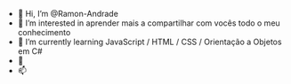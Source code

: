 - 👋 Hi, I’m @Ramon-Andrade
- 👀 I’m interested in  aprender mais a compartilhar com vocês todo o meu conhecimento
- 🌱 I’m currently learning  JavaScript / HTML / CSS / Orientação a Objetos em C#
- 💞️ 
- 📫

<!---
Ramon-Andrade/Ramon-Andrade is a ✨ special ✨ repository because its `README.md` (this file) appears on your GitHub profile.
You can click the Preview link to take a look at your changes.
--->

